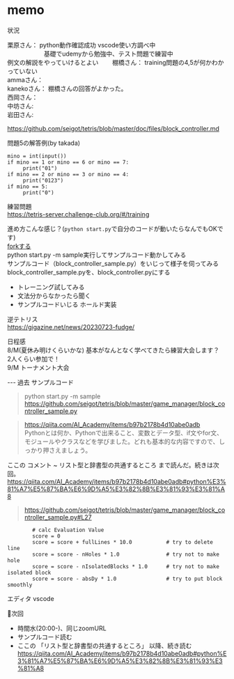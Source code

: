 # memo

状況  

栗原さん： python動作確認成功 vscode使い方調べ中  
　　　　　　基礎でudemyから勉強中、テスト問題で練習中  
          例文の解説をやっていけるとよい　　
棚橋さん： training問題の4,5が何かわかっていない    
ammaさん：  
kanekoさん： 棚橋さんの回答がよかった。  
西岡さん：  
中坊さん:  
岩田さん:   

https://github.com/seigot/tetris/blob/master/doc/files/block_controller.md

問題5の解答例(by takada)

```
mino = int(input())
if mino == 1 or mino == 6 or mino == 7:
     print("01") 
if mino == 2 or mino == 3 or mino == 4:
     print("0123") 
if mino == 5:
     print("0") 
```

練習問題  
https://tetris-server.challenge-club.org/#/training  

進め方こんな感じ？(`python start.py`で自分のコードが動いたらなんでもOKです)  
[forkする](https://github.com/seigot/tetris#%E6%9C%AC%E3%83%AA%E3%83%9D%E3%82%B8%E3%83%88%E3%83%AA%E3%81%AEfork)  
python start.py -m sample実行してサンプルコード動かしてみる  
サンプルコード（block_controller_sample.py）をいじって様子を伺ってみる  
block_controller_sample.pyを、block_controller.pyにする  

- トレーニング試してみる
- 文法分からなかったら聞く
- サンプルコードいじる
ホールド実装  

逆テトリス  
https://gigazine.net/news/20230723-fudge/  

日程感  
8/M(夏休み明けくらいかな) 基本がなんとなく学べてきたら練習大会します？  
2人くらい参加で！  
9/M トーナメント大会  

--- 過去
サンプルコード  
> python start.py -m sample  
> https://github.com/seigot/tetris/blob/master/game_manager/block_controller_sample.py  

> https://qiita.com/AI_Academy/items/b97b2178b4d10abe0adb  
> Pythonとは何か、Pythonで出来ること、変数とデータ型、if文やfor文、  
> モジュールやクラスなどを学びました。どれも基本的な内容ですので、しっかり押さえましょう。  　

ここの コメント ~ リスト型と辞書型の共通するところ  まで読んだ。続きは次回。  
https://qiita.com/AI_Academy/items/b97b2178b4d10abe0adb#python%E3%81%A7%E5%87%BA%E6%9D%A5%E3%82%8B%E3%81%93%E3%81%A8  

> https://github.com/seigot/tetris/blob/master/game_manager/block_controller_sample.py#L27  
```
        # calc Evaluation Value
        score = 0
        score = score + fullLines * 10.0           # try to delete line 
        score = score - nHoles * 1.0               # try not to make hole
        score = score - nIsolatedBlocks * 1.0      # try not to make isolated block
        score = score - absDy * 1.0                # try to put block smoothly
```

エディタ vscode  

🔶次回  
- 時間水(20:00-)、同じzoomURL  
- サンプルコード読む  
- ここの 「リスト型と辞書型の共通するところ」 以降、続き読む  
https://qiita.com/AI_Academy/items/b97b2178b4d10abe0adb#python%E3%81%A7%E5%87%BA%E6%9D%A5%E3%82%8B%E3%81%93%E3%81%A8  
